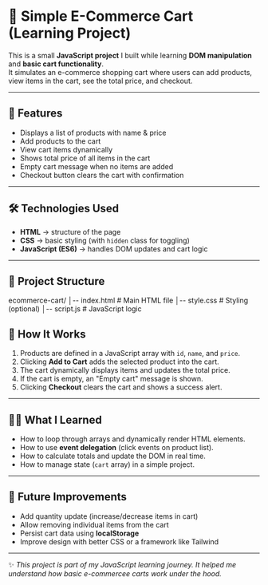 # 🛒 Simple E-Commerce Cart (Learning Project)

This is a small **JavaScript project** I built while learning **DOM manipulation** and **basic cart functionality**.  
It simulates an e-commerce shopping cart where users can add products, view items in the cart, see the total price, and checkout.

---

## 🚀 Features
- Displays a list of products with name & price
- Add products to the cart
- View cart items dynamically
- Shows total price of all items in the cart
- Empty cart message when no items are added
- Checkout button clears the cart with confirmation

---

## 🛠️ Technologies Used
- **HTML** → structure of the page  
- **CSS** → basic styling (with `hidden` class for toggling)  
- **JavaScript (ES6)** → handles DOM updates and cart logic  

---

## 📂 Project Structure
ecommerce-cart/
│-- index.html # Main HTML file
│-- style.css # Styling (optional)
│-- script.js # JavaScript logic



## 📖 How It Works
1. Products are defined in a JavaScript array with `id`, `name`, and `price`.  
2. Clicking **Add to Cart** adds the selected product into the cart.  
3. The cart dynamically displays items and updates the total price.  
4. If the cart is empty, an "Empty cart" message is shown.  
5. Clicking **Checkout** clears the cart and shows a success alert.  

---

## 🧑‍💻 What I Learned
- How to loop through arrays and dynamically render HTML elements.  
- How to use **event delegation** (click events on product list).  
- How to calculate totals and update the DOM in real time.  
- How to manage state (`cart` array) in a simple project.  

---

## 🔮 Future Improvements
- Add quantity update (increase/decrease items in cart)  
- Allow removing individual items from the cart  
- Persist cart data using **localStorage**  
- Improve design with better CSS or a framework like Tailwind  

---

✨ *This project is part of my JavaScript learning journey. It helped me understand how basic e-commercee carts work under the hood.*